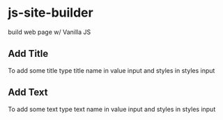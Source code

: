 # js-site-builder
build web page w/ Vanilla JS

## Add Title

To add some title type title name in value input and styles in styles input

## Add Text

To add some text type text name in value input and styles in styles input
